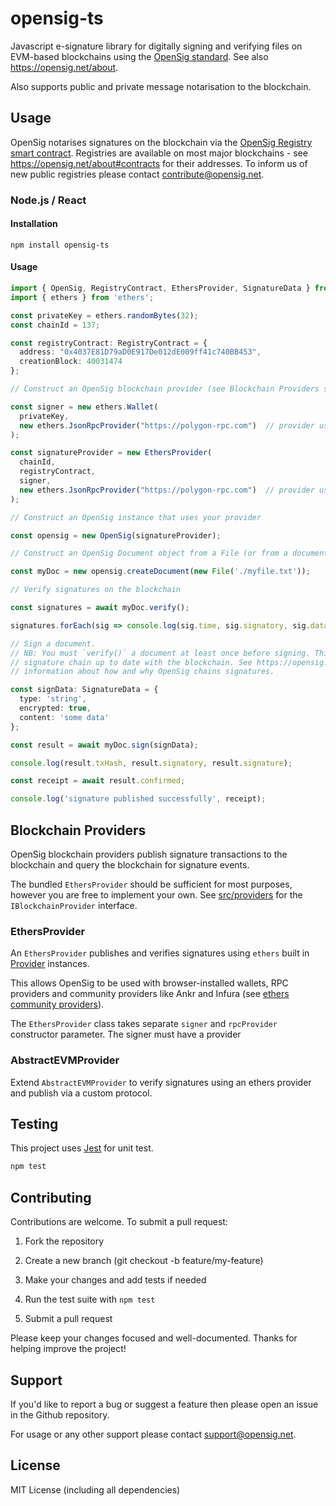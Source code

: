 # opensig-ts

Javascript e-signature library for digitally signing and verifying files on EVM-based blockchains using the [OpenSig standard](https://github.com/opensig/opensig-protocol).  See also https://opensig.net/about.  

Also supports public and private message notarisation to the blockchain.

## Usage

OpenSig notarises signatures on the blockchain via the [OpenSig Registry smart contract](https://github.com/OpenSig/opensig-protocol/blob/main/contracts/OpensigRegistry.sol). Registries are available on most major blockchains - see https://opensig.net/about#contracts for their addresses. To inform us of new public registries please contact [contribute@opensig.net](mailto:contribute@opensig.net).

### Node.js / React

#### Installation
```
npm install opensig-ts
```

#### Usage
```typescript
import { OpenSig, RegistryContract, EthersProvider, SignatureData } from 'opensig-ts';
import { ethers } from 'ethers';

const privateKey = ethers.randomBytes(32);
const chainId = 137;

const registryContract: RegistryContract = {
  address: "0x4037E81D79aD0E917De012dE009ff41c740BB453",
  creationBlock: 40031474
};

// Construct an OpenSig blockchain provider (see Blockchain Providers section below)

const signer = new ethers.Wallet(
  privateKey, 
  new ethers.JsonRpcProvider("https://polygon-rpc.com")  // provider used for publishing signatures
);

const signatureProvider = new EthersProvider(
  chainId,
  registryContract, 
  signer, 
  new ethers.JsonRpcProvider("https://polygon-rpc.com")  // provider used for querying signatures
);

// Construct an OpenSig instance that uses your provider

const opensig = new OpenSig(signatureProvider);

// Construct an OpenSig Document object from a File (or from a document hash)

const myDoc = new opensig.createDocument(new File('./myfile.txt'));

// Verify signatures on the blockchain

const signatures = await myDoc.verify();

signatures.forEach(sig => console.log(sig.time, sig.signatory, sig.data));

// Sign a document. 
// NB: You must `verify()` a document at least once before signing. This brings the object's
// signature chain up to date with the blockchain. See https://opensig.net/about for 
// information about how and why OpenSig chains signatures.

const signData: SignatureData = {
  type: 'string',
  encrypted: true,
  content: 'some data'
};

const result = await myDoc.sign(signData);

console.log(result.txHash, result.signatory, result.signature);

const receipt = await result.confirmed;

console.log('signature published successfully', receipt);

```

## Blockchain Providers

OpenSig blockchain providers publish signature transactions to the blockchain and query the blockchain for signature events.

The bundled `EthersProvider` should be sufficient for most purposes, however you are free to implement your own.  See [src/providers](src/providers) for the `IBlockchainProvider` interface.

### EthersProvider

An `EthersProvider` publishes and verifies signatures using `ethers` built in [Provider](https://docs.ethers.org/v6/api/providers/) instances. 

This allows OpenSig to be used with browser-installed wallets, RPC providers and community providers like Ankr and Infura (see [ethers community providers](https://docs.ethers.org/v6/api/providers/thirdparty/)).

The `EthersProvider` class takes separate `signer` and `rpcProvider` constructor parameter. The signer must have a provider

### AbstractEVMProvider

Extend `AbstractEVMProvider` to verify signatures using an ethers provider and publish via a custom protocol.

## Testing

This project uses [Jest](https://jestjs.io/) for unit test.

```bash
npm test
```

## Contributing

Contributions are welcome. To submit a pull request:

1. Fork the repository

2. Create a new branch (git checkout -b feature/my-feature)

3. Make your changes and add tests if needed

4. Run the test suite with `npm test`

5. Submit a pull request

Please keep your changes focused and well-documented. Thanks for helping improve the project!

## Support

If you'd like to report a bug or suggest a feature then please open an issue in the Github repository.

For usage or any other support please contact [support@opensig.net](mailto:support@opensig.net).

## License

MIT License (including all dependencies)

